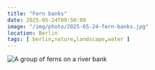 ```yaml
---
title: "Fern banks"
date: 2025-05-24T09:50:09
image: "/img/photo/2025-05-24-fern-banks.jpg"
location: Berlin
tags: [ berlin,nature,landscape,water ]
---
```


![A group of ferns on a river bank](/img/photo/2025-05-24-fern-banks.jpg)
